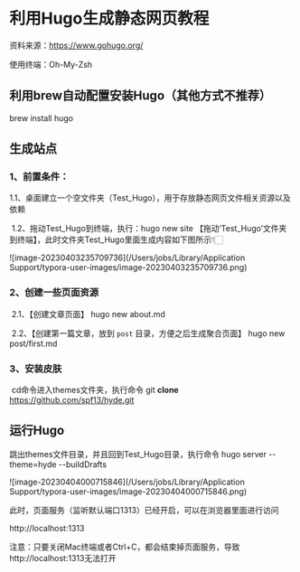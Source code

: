 # 利用Hugo生成静态网页教程

资料来源：https://www.gohugo.org/

使用终端：Oh-My-Zsh

## 利用brew自动配置安装Hugo（其他方式不推荐）

brew install hugo

## 生成站点

### 1、前置条件：

​	1.1、桌面建立一个空文件夹（Test_Hugo），用于存放静态网页文件相关资源以及依赖

​	1.2、拖动Test_Hugo到终端，执行：hugo new site 【拖动‘Test_Hugo’文件夹到终端】，此时文件夹Test_Hugo里面生成内容如下图所示👇🏻

![image-20230403235709736](/Users/jobs/Library/Application Support/typora-user-images/image-20230403235709736.png)

### 2、创建一些页面资源

​	2.1、【创建文章页面】 hugo new about.md

​	2.2、【创建第一篇文章，放到 `post` 目录，方便之后生成聚合页面】 hugo new post/first.md

### 3、安装皮肤

​	cd命令进入themes文件夹，执行命令  git **clone** https://github.com/spf13/hyde.git

## 运行Hugo

跳出themes文件目录，并且回到Test_Hugo目录，执行命令 hugo server --theme=hyde --buildDrafts

![image-20230404000715846](/Users/jobs/Library/Application Support/typora-user-images/image-20230404000715846.png)

此时，页面服务（监听默认端口1313）已经开启，可以在浏览器里面进行访问

http://localhost:1313

注意：只要关闭Mac终端或者Ctrl+C，都会结束掉页面服务，导致http://localhost:1313无法打开